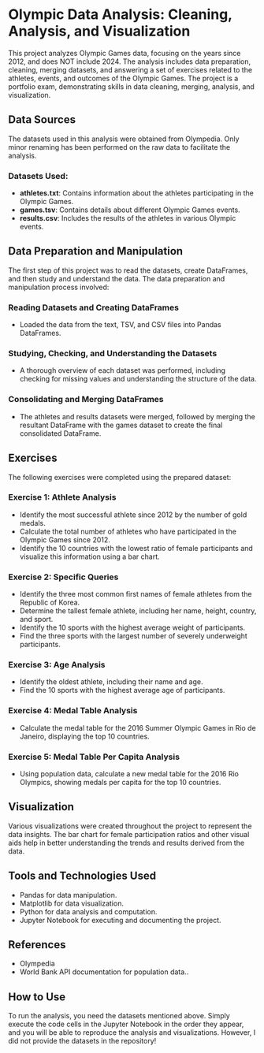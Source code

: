 # Olympic Data Analysis: Cleaning, Analysis, and Visualization

This project analyzes Olympic Games data, focusing on the years since 2012, and does NOT include 2024. The analysis includes data preparation, cleaning, merging datasets, and answering a set of exercises related to the athletes, events, and outcomes of the Olympic Games. The project is a portfolio exam, demonstrating skills in data cleaning, merging, analysis, and visualization.

## Data Sources
The datasets used in this analysis were obtained from Olympedia. Only minor renaming has been performed on the raw data to facilitate the analysis.

### Datasets Used:
- **athletes.txt**: Contains information about the athletes participating in the Olympic Games.
- **games.tsv**: Contains details about different Olympic Games events.
- **results.csv**: Includes the results of the athletes in various Olympic events.

## Data Preparation and Manipulation
The first step of this project was to read the datasets, create DataFrames, and then study and understand the data. The data preparation and manipulation process involved:

### Reading Datasets and Creating DataFrames
- Loaded the data from the text, TSV, and CSV files into Pandas DataFrames.

### Studying, Checking, and Understanding the Datasets
- A thorough overview of each dataset was performed, including checking for missing values and understanding the structure of the data.

### Consolidating and Merging DataFrames
- The athletes and results datasets were merged, followed by merging the resultant DataFrame with the games dataset to create the final consolidated DataFrame.

## Exercises
The following exercises were completed using the prepared dataset:

### Exercise 1: Athlete Analysis
- Identify the most successful athlete since 2012 by the number of gold medals.
- Calculate the total number of athletes who have participated in the Olympic Games since 2012.
- Identify the 10 countries with the lowest ratio of female participants and visualize this information using a bar chart.

### Exercise 2: Specific Queries
- Identify the three most common first names of female athletes from the Republic of Korea.
- Determine the tallest female athlete, including her name, height, country, and sport.
- Identify the 10 sports with the highest average weight of participants.
- Find the three sports with the largest number of severely underweight participants.

### Exercise 3: Age Analysis
- Identify the oldest athlete, including their name and age.
- Find the 10 sports with the highest average age of participants.

### Exercise 4: Medal Table Analysis
- Calculate the medal table for the 2016 Summer Olympic Games in Rio de Janeiro, displaying the top 10 countries.

### Exercise 5: Medal Table Per Capita Analysis
- Using population data, calculate a new medal table for the 2016 Rio Olympics, showing medals per capita for the top 10 countries.

## Visualization
Various visualizations were created throughout the project to represent the data insights. The bar chart for female participation ratios and other visual aids help in better understanding the trends and results derived from the data.

## Tools and Technologies Used
- Pandas for data manipulation.
- Matplotlib for data visualization.
- Python for data analysis and computation.
- Jupyter Notebook for executing and documenting the project.

## References
- Olympedia
- World Bank API documentation for population data..

## How to Use
To run the analysis, you need the datasets mentioned above. Simply execute the code cells in the Jupyter Notebook in the order they appear, and you will be able to reproduce the analysis and visualizations. However, I did not provide the datasets in the repository!
